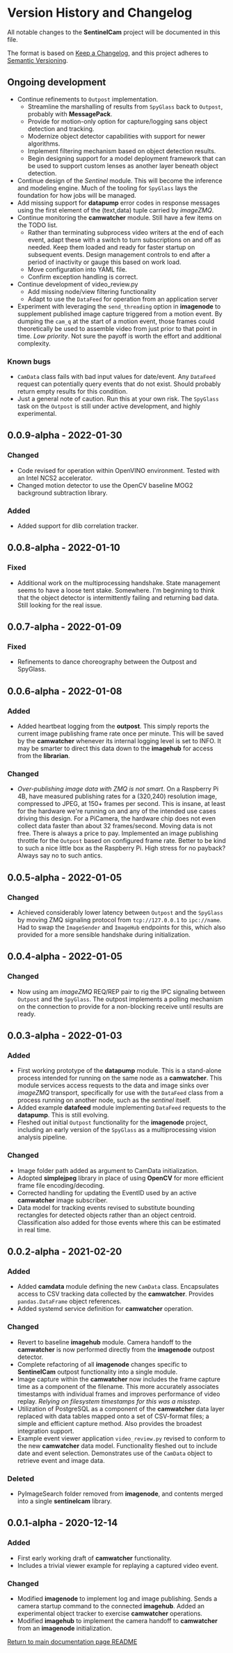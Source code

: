 # Version History and Changelog

All notable changes to the **SentinelCam** project will be documented in this file.

The format is based on [Keep a Changelog](https://keepachangelog.com/en/1.0.0/),
and this project adheres to [Semantic Versioning](https://semver.org/spec/v2.0.0.html).

## Ongoing development

- Continue refinements to `Outpost` implementation. 
  - Streamline the marshalling of results from `SpyGlass` back to `Outpost`, probably
    with **MessagePack**. 
  - Provide for motion-only option for capture/logging sans object detection and tracking.
  - Modernize object detector capabilities with support for newer algorithms.
  - Implement filtering mechanism based on object detection results.
  - Begin designing support for a model deployment framework that can be used
    to support custom lenses as another layer beneath object detection.
- Continue design of the *Sentinel* module. This will become the inference and modeling engine.
  Much of the tooling for `SpyGlass` lays the foundation for how jobs will be managed.
- Add missing support for **datapump** error codes in response messages using the first 
  element of the (text,data) tuple carried by *imageZMQ*.
- Continue monitoring the **camwatcher** module. Still have a few items on the TODO list.
  - Rather than terminating subprocess video writers at the end of each event, adapt these
    with a switch to turn subscriptions on and off as needed. Keep them loaded and ready 
    for faster startup on subsequent events. Design management controls to end after a 
    period of inactivity or gauge this based on work load. 
  - Move configuration into YAML file.
  - Confirm exception handling is correct.
- Continue development of video_review.py
  - Add missing node/view filtering functionality
  - Adapt to use the `DataFeed` for operation from an application server
- Experiment with leveraging the `send_threading` option in **imagenode** to supplement
  published image capture triggered from a motion event. By dumping the `cam_q` at the start 
  of a motion event, those frames could theoretically be used to assemble video from just prior 
  to that point in time. *Low priority*. Not sure the payoff is worth the effort and additional
  complexity.

### Known bugs

- `CamData` class fails with bad input values for date/event. Any `DataFeed` request can
  potentially query events that do not exist. Should probably return empty results for
  this condition.
- Just a general note of caution. Run this at your own risk. The `SpyGlass` task on the
  `Outpost` is still under active development, and highly experimental. 

## 0.0.9-alpha - 2022-01-30

### Changed

- Code revised for operation within OpenVINO environment. Tested with an Intel NCS2 accelerator.
- Changed motion detector to use the OpenCV baseline MOG2 background subtraction library. 

### Added

- Added support for dlib correlation tracker.

## 0.0.8-alpha - 2022-01-10

### Fixed

- Additional work on the multiprocessing handshake. State management seems to have a loose
  tent stake. Somewhere. I'm beginning to think that the object detector is intermittently
  failing and returning bad data. Still looking for the real issue.

## 0.0.7-alpha - 2022-01-09

### Fixed

- Refinements to dance choreography between the Outpost and SpyGlass. 

## 0.0.6-alpha - 2022-01-08

### Added

- Added heartbeat logging from the **outpost**. This simply reports the current image 
  publishing frame rate once per minute. This will be saved by the **camwatcher**
  whenever its internal logging level is set to INFO. It may be smarter to direct this 
  data down to the **imagehub** for access from the **librarian**.

### Changed

- *Over-publishing image data with ZMQ is not smart*. On a Raspberry Pi 4B, have measured 
  publishing rates for a (320,240) resolution image, compressed to JPEG, at 150+ frames
  per second. This is insane, at least for the hardware we're running on and any of the
  intended use cases driving this design. For a PiCamera, the hardware chip does not even 
  collect data faster than about 32 frames/second. Moving data is not free. There is always 
  a price to pay. Implemented an image publishing throttle for the `Outpost` based on configured 
  frame rate. Better to be kind to such a nice little box as the Raspberry Pi. High stress for 
  no payback? Always say no to such antics. 

## 0.0.5-alpha - 2022-01-05

### Changed

- Achieved considerably lower latency between `Outpost` and the `SpyGlass` by moving 
  ZMQ signaling protocol from `tcp://127.0.0.1` to `ipc://name`. Had to swap the
  `ImageSender` and `ImageHub` endpoints for this, which also provided for a more 
  sensible handshake during initialization.  

## 0.0.4-alpha - 2022-01-05

### Changed

- Now using am *imageZMQ* REQ/REP pair to rig the IPC signaling between `Outpost` and the
  `SpyGlass`. The outpost implements a polling mechanism on the connection to provide 
  for a non-blocking receive until results are ready.

## 0.0.3-alpha - 2022-01-03

### Added

- First working prototype of the **datapump** module. This is a stand-alone process 
  intended for running on the same node as a **camwatcher**. This module services access requests 
  to the data and image sinks over *imageZMQ* transport, specifically for use with the `DataFeed`
  class from a process running on another node, such as the *sentinel* itself.
- Added example **datafeed** module implementing `DataFeed` requests to the **datapump**. 
  This is still evolving. 
- Fleshed out initial `Outpost` functionality for the **imagenode** project, including an 
  early version of the `SpyGlass` as a multiprocessing vision analysis pipeline. 

### Changed

- Image folder path added as argument to CamData initialization.
- Adopted **simplejpeg** library in place of using **OpenCV** for more efficient frame file
  encoding/decoding.
- Corrected handling for updating the EventID used by an active **camwatcher** image subscriber.
- Data model for tracking events revised to substitute bounding rectangles for detected objects rather
  than an object centroid. Classification also added for those events where this can be
  estimated in real time.

## 0.0.2-alpha - 2021-02-20

### Added

- Added **camdata** module defining the new `CamData` class. Encapsulates access to CSV tracking
  data collected by the **camwatcher**. Provides `pandas.DataFrame` object references.
- Added systemd service definition for **camwatcher** operation.

### Changed

- Revert to baseline **imagehub** module. Camera handoff to the **camwatcher** is now performed
  directly from the **imagenode** outpost detector.
- Complete refactoring of all **imagenode** changes specific to **SentinelCam** outpost functionality
  into a single module.
- Image capture within the **camwatcher** now includes the frame capture time as a component
  of the filename. This more accurately associates timestamps with individual frames and improves
  performance of video replay. *Relying on filesystem timestamps for this was a misstep*.
- Utilization of PostgreSQL as a component of the **camwatcher** data layer replaced with 
  data tables mapped onto a set of CSV-format files; a simple and efficient capture method.
  Also provides the broadest integration support.
- Example event viewer application `video_review.py` revised to conform to the new **camwatcher** 
  data model. Functionality fleshed out to include date and event selection. Demonstrates use of 
  the `CamData` object to retrieve event and image data. 

### Deleted

- PyImageSearch folder removed from **imagenode**, and contents merged into a single **sentinelcam**
  library.

## 0.0.1-alpha - 2020-12-14

### Added

- First early working draft of **camwatcher** functionality.
- Includes a trivial viewer example for replaying a captured video event. 

### Changed

- Modified **imagenode** to implement log and image publishing. Sends a camera
  startup command to the connected **imagehub**. Added an experimental object 
  tracker to exercise **camwatcher** operations.
- Modified **imagehub** to implement the camera handoff to **camwatcher** from an 
  **imagenode** initialization.

[Return to main documentation page README](README.rst)
